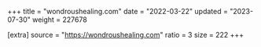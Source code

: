 +++
title = "wondroushealing.com"
date = "2022-03-22"
updated = "2023-07-30"
weight = 227678

[extra]
source = "https://wondroushealing.com"
ratio = 3
size = 222
+++
